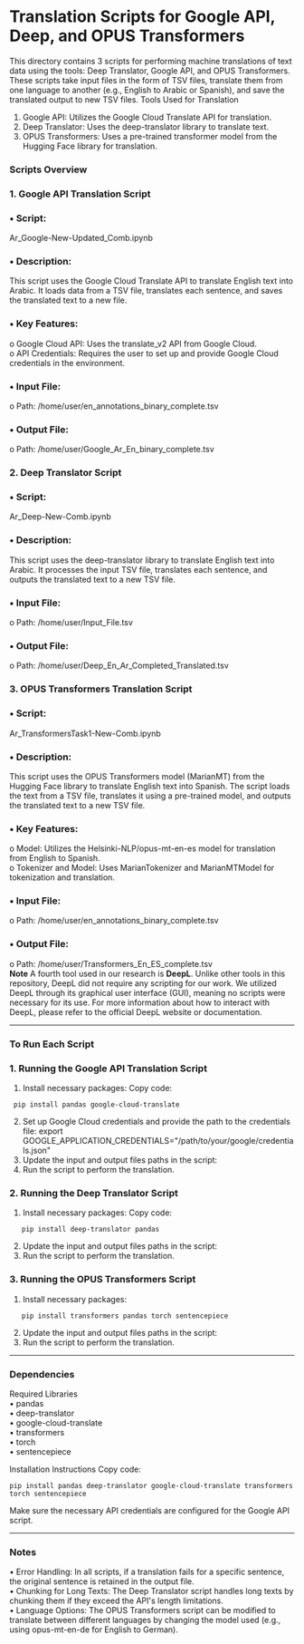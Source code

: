 # Translation Scripts for  Google API, Deep, and OPUS Transformers
This directory contains 3 scripts for performing machine translations of text data using the tools: Deep Translator, Google API, and OPUS Transformers. These scripts take input files in the form of TSV files, translate them from one language to another (e.g., English to Arabic or Spanish), and save the translated output to new TSV files.
Tools Used for Translation
1.	Google API: Utilizes the Google Cloud Translate API for translation.  
2.	Deep Translator: Uses the deep-translator library to translate text.  
3.	OPUS Transformers: Uses a pre-trained transformer model from the Hugging Face library for translation.  
### Scripts Overview
### 1. Google API Translation Script
### •	Script:
Ar_Google-New-Updated_Comb.ipynb  
### •	Description: 
This script uses the Google Cloud Translate API to translate English text into Arabic. It loads data from a TSV file, translates each sentence, and saves the translated text to a new file.  
### •	Key Features:
o	Google Cloud API: Uses the translate_v2 API from Google Cloud.    
o	API Credentials: Requires the user to set up and provide Google Cloud credentials in the environment.    
### •	Input File:
o	Path: /home/user/en_annotations_binary_complete.tsv
### •	Output File:
o	Path: /home/user/Google_Ar_En_binary_complete.tsv
### 2. Deep Translator Script
### •	Script:
Ar_Deep-New-Comb.ipynb  
### •	Description: 
This script uses the deep-translator library to translate English text into Arabic. It processes the input TSV file, translates each sentence, and outputs the translated text to a new TSV file.  
### •	Input File:  
o	Path: /home/user/Input_File.tsv  
### •	Output File:  
o	Path: /home/user/Deep_En_Ar_Completed_Translated.tsv  
### 3. OPUS Transformers Translation Script
### •	Script: 
Ar_TransformersTask1-New-Comb.ipynb  
### •	Description:
This script uses the OPUS Transformers model (MarianMT) from the Hugging Face library to translate English text into Spanish. The script loads the text from a TSV file, translates it using a pre-trained model, and outputs the translated text to a new TSV file.  
### •	Key Features:  
o	Model: Utilizes the Helsinki-NLP/opus-mt-en-es model for translation from English to Spanish.  
o	Tokenizer and Model: Uses MarianTokenizer and MarianMTModel for tokenization and translation.    
### •	Input File:  
o	Path: /home/user/en_annotations_binary_complete.tsv  
### •	Output File:  
o	Path: /home/user/Transformers_En_ES_complete.tsv  
**Note**
A fourth tool used in our research is **DeepL**. Unlike other tools in this repository, DeepL did not require any scripting for our work. We utilized DeepL through its graphical user interface (GUI), meaning no scripts were necessary for its use. For more information about how to interact with DeepL, please refer to the official DeepL website or documentation.
________________________________________
### To Run Each Script
### 1. Running the Google API Translation Script
1.	Install necessary packages:
Copy code:
```
 pip install pandas google-cloud-translate
```
2.	Set up Google Cloud credentials and provide the path to the credentials file:
                export GOOGLE_APPLICATION_CREDENTIALS="/path/to/your/google/credentials.json"
3.	Update the input and output files paths in the script:
4.	Run the script to perform the translation.
### 2. Running the Deep Translator Script
1.	Install necessary packages:
   Copy code:
```
   pip install deep-translator pandas
```
2.	Update the input and output files paths in the script:
3.	Run the script to perform the translation.
### 3. Running the OPUS Transformers Script
1.	Install necessary packages:
```
   pip install transformers pandas torch sentencepiece
 ```
2.	Update the input and output files paths in the script:
3.	Run the script to perform the translation.
________________________________________
### Dependencies
Required Libraries  
•	pandas  
•	deep-translator  
•	google-cloud-translate  
•	transformers  
•	torch  
•	sentencepiece  

Installation Instructions
Copy code:
```
pip install pandas deep-translator google-cloud-translate transformers torch sentencepiece
```
Make sure the necessary API credentials are configured for the Google API script.
________________________________________
### Notes
•	Error Handling: In all scripts, if a translation fails for a specific sentence, the original sentence is retained in the output file.  
•	Chunking for Long Texts: The Deep Translator script handles long texts by chunking them if they exceed the API's length limitations.  
•	Language Options: The OPUS Transformers script can be modified to translate between different languages by changing the model used (e.g., using opus-mt-en-de for English to German).  

